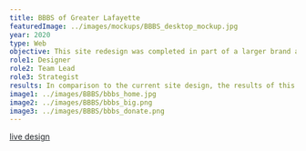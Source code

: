 ```yaml
---
title: BBBS of Greater Lafayette
featuredImage: ../images/mockups/BBBS_desktop_mockup.jpg
year: 2020
type: Web
objective: This site redesign was completed in part of a larger brand awareness campaign for COM 353 at Purdue University to assist Big Brothers Big Sisters of Greater Lafayette. The intentions of this redesign focused on recruiting more Big volunteers for the organization through bold fonts, colors, and strong language. A large portion of the redesign centered around new navigation and language development to emphasize the importance of a Big/Little pairing for BBBS.
role1: Designer
role2: Team Lead
role3: Strategist
results: In comparison to the current site design, the results of this redesign align with the larger organization’s branding. The design was completed over a two-week period, but with the organization having limited resources, development will be put off until a later semester.
image1: ../images/BBBS/bbbs_home.jpg
image2: ../images/BBBS/bbbs_big.png
image3: ../images/BBBS/bbbs_donate.png
---
```


<a href="https://xd.adobe.com/view/16e50d92-cd01-4f8d-42c1-aaa34e1cfcac-60d4/?fullscreen" style="color: #212529;">live design</a>